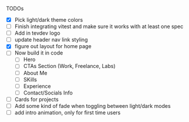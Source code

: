 TODOs

- [x] Pick light/dark theme colors
- [ ] Finish integrating vitest and make sure it works with at least one spec
- [ ] Add in tevdev logo
- [ ] update header nav link styling
- [x] figure out layout for home page
- [ ] Now build it in code
  - [ ] Hero
  - [ ] CTAs Section (Work, Freelance, Labs)
  - [ ] About Me
  - [ ] SKills
  - [ ] Experience
  - [ ] Contact/Socials Info
- [ ] Cards for projects
- [ ] Add some kind of fade when toggling between light/dark modes
- [ ] add intro animation, only for first time users